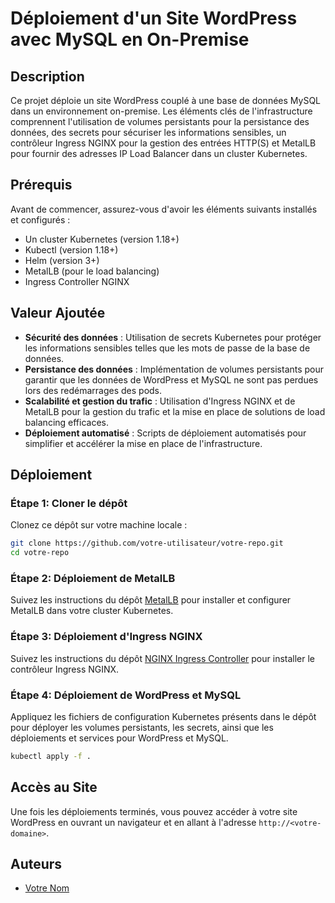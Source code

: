 



# Déploiement d'un Site WordPress avec MySQL en On-Premise

## Description

Ce projet déploie un site WordPress couplé à une base de données MySQL dans un environnement on-premise. Les éléments clés de l'infrastructure comprennent l'utilisation de volumes persistants pour la persistance des données, des secrets pour sécuriser les informations sensibles, un contrôleur Ingress NGINX pour la gestion des entrées HTTP(S) et MetalLB pour fournir des adresses IP Load Balancer dans un cluster Kubernetes.

## Prérequis

Avant de commencer, assurez-vous d'avoir les éléments suivants installés et configurés :

- Un cluster Kubernetes (version 1.18+)
- Kubectl (version 1.18+)
- Helm (version 3+)
- MetalLB (pour le load balancing)
- Ingress Controller NGINX

## Valeur Ajoutée

- **Sécurité des données** : Utilisation de secrets Kubernetes pour protéger les informations sensibles telles que les mots de passe de la base de données.
- **Persistance des données** : Implémentation de volumes persistants pour garantir que les données de WordPress et MySQL ne sont pas perdues lors des redémarrages des pods.
- **Scalabilité et gestion du trafic** : Utilisation d'Ingress NGINX et de MetalLB pour la gestion du trafic et la mise en place de solutions de load balancing efficaces.
- **Déploiement automatisé** : Scripts de déploiement automatisés pour simplifier et accélérer la mise en place de l'infrastructure.

## Déploiement

### Étape 1: Cloner le dépôt

Clonez ce dépôt sur votre machine locale :

```bash
git clone https://github.com/votre-utilisateur/votre-repo.git
cd votre-repo
```

### Étape 2: Déploiement de MetalLB

Suivez les instructions du dépôt [MetalLB](https://metallb.universe.tf/installation/) pour installer et configurer MetalLB dans votre cluster Kubernetes.

### Étape 3: Déploiement d'Ingress NGINX

Suivez les instructions du dépôt [NGINX Ingress Controller](https://kubernetes.github.io/ingress-nginx/deploy/) pour installer le contrôleur Ingress NGINX.

### Étape 4: Déploiement de WordPress et MySQL

Appliquez les fichiers de configuration Kubernetes présents dans le dépôt pour déployer les volumes persistants, les secrets, ainsi que les déploiements et services pour WordPress et MySQL.

```bash
kubectl apply -f .

```

## Accès au Site

Une fois les déploiements terminés, vous pouvez accéder à votre site WordPress en ouvrant un navigateur et en allant à l'adresse `http://<votre-domaine>`.

## Auteurs

- [Votre Nom](https://github.com/votre-utilisateur)

